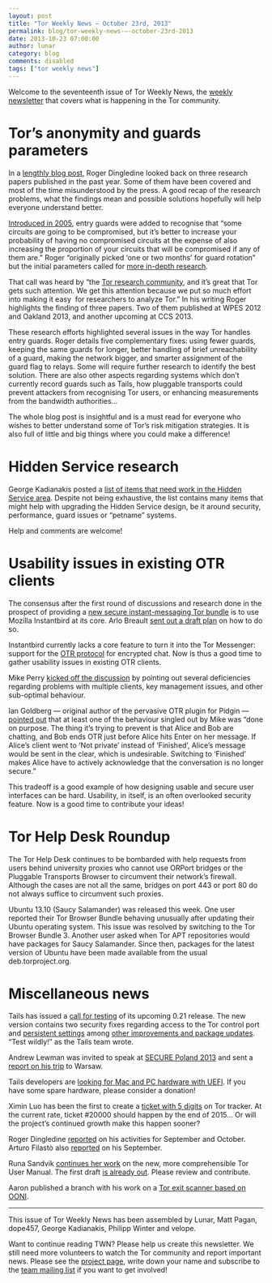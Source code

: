 ```yaml
---
layout: post
title: "Tor Weekly News — October 23rd, 2013"
permalink: blog/tor-weekly-news-—-october-23rd-2013
date: 2013-10-23 07:00:00
author: lunar
category: blog
comments: disabled
tags: ["tor weekly news"]
---
```


Welcome to the seventeenth issue of Tor Weekly News, the [weekly newsletter](https://lists.torproject.org/cgi-bin/mailman/listinfo/tor-news) that covers what is happening in the Tor community.

Tor’s anonymity and guards parameters
=====================================

In a [lengthly blog post](https://blog.torproject.org/blog/improving-tors-anonymity-changing-guard-parameters), Roger Dingledine looked back on three research papers published in the past year. Some of them have been covered and most of the time misunderstood by the press. A good recap of the research problems, what the findings mean and possible solutions hopefully will help everyone understand better.

[Introduced in 2005](https://blog.torproject.org/blog/top-changes-tor-2004-design-paper-part-2), entry guards were added to recognise that “some circuits are going to be compromised, but it’s better to increase your probability of having no compromised circuits at the expense of also increasing the proportion of your circuits that will be compromised if any of them are.” Roger “originally picked ‘one or two months’ for guard rotation” but the initial parameters called for [more in-depth research](https://blog.torproject.org/blog/research-problem-better-guard-rotation-parameters).

That call was heard by “the [Tor research community](http://freehaven.net/anonbib/), and it’s great that Tor gets such attention. We get this attention because we put so much effort into making it easy [](https://research.torproject.org/) for researchers to analyze Tor.” In his writing Roger highlights the finding of three papers. Two of them published at WPES 2012 and Oakland 2013, and another upcoming at CCS 2013.

These research efforts highlighted several issues in the way Tor handles entry guards. Roger details five complementary fixes: using fewer guards, keeping the same guards for longer, better handling of brief unreachability of a guard, making the network bigger, and smarter assignment of the guard flag to relays. Some will require further research to identify the best solution. There are also other aspects regarding systems which don’t currently record guards such as Tails, how pluggable transports could prevent attackers from recognising Tor users, or enhancing measurements from the bandwidth authorities…

The whole blog post is insightful and is a must read for everyone who wishes to better understand some of Tor’s risk mitigation strategies. It is also full of little and big things where you could make a difference!

Hidden Service research
=======================

George Kadianakis posted a [list of items that need work in the Hidden Service area](https://lists.torproject.org/pipermail/tor-dev/2013-October/005637.html). Despite not being exhaustive, the list contains many items that might help with upgrading the Hidden Service design, be it around security, performance, guard issues or “petname” systems.

Help and comments are welcome!

Usability issues in existing OTR clients
========================================

The consensus after the first round of discussions and research done in the prospect of providing a [new secure instant-messaging Tor bundle](https://trac.torproject.org/projects/tor/wiki/org/sponsors/Otter/Attentive) is to use Mozilla Instantbird at its core. Arlo Breault [sent out a draft plan](https://lists.torproject.org/pipermail/tor-dev/2013-October/005616.html) on how to do so.

Instantbird currently lacks a core feature to turn it into the Tor Messenger: support for the [OTR protocol](https://otr.cypherpunks.ca/) for encrypted chat. Now is thus a good time to gather usability issues in existing OTR clients.

Mike Perry [kicked off the discussion](https://lists.torproject.org/pipermail/tor-dev/2013-October/005636.html) by pointing out several deficiencies regarding problems with multiple clients, key management issues, and other sub-optimal behaviour.

Ian Goldberg — original author of the pervasive OTR plugin for Pidgin — [pointed out](https://lists.torproject.org/pipermail/tor-dev/2013-October/005640.html) that at least one of the behaviour singled out by Mike was “done on purpose. The thing it’s trying to prevent is that Alice and Bob are chatting, and Bob ends OTR just before Alice hits Enter on her message. If Alice’s client went to ‘Not private’ instead of ‘Finished’, Alice’s message would be sent in the clear, which is undesirable. Switching to ‘Finished’ makes Alice have to actively acknowledge that the conversation is no longer secure.”

This tradeoff is a good example of how designing usable and secure user interfaces can be hard. Usability, in itself, is an often overlooked security feature. Now is a good time to contribute your ideas!

Tor Help Desk Roundup
=====================

The Tor Help Desk continues to be bombarded with help requests from users behind university proxies who cannot use ORPort bridges or the Pluggable Transports Browser to circumvent their network’s firewall. Although the cases are not all the same, bridges on port 443 or port 80 do not always suffice to circumvent such proxies.

Ubuntu 13.10 (Saucy Salamander) was released this week. One user reported their Tor Browser Bundle behaving unusually after updating their Ubuntu operating system. This issue was resolved by switching to the Tor Browser Bundle 3. Another user asked when Tor APT repositories would have packages for Saucy Salamander. Since then, packages for the latest version of Ubuntu have been made available from the usual deb.torproject.org.

Miscellaneous news
==================

Tails has issued a [call for testing](https://tails.boum.org/news/test_0.21-rc1/) of its upcoming 0.21 release. The new version contains two security fixes regarding access to the Tor control port and [persistent settings](https://git-tails.immerda.ch/tails/plain/wiki/src/doc/first_steps/persistence/upgrade.mdwn?h=bugfix/safer-persistence) among [other improvements and package updates](https://git-tails.immerda.ch/tails/plain/debian/changelog?id=0.21-rc1). “Test wildly!” as the Tails team wrote.

Andrew Lewman was invited to speak at [SECURE Poland 2013](http://www.secure.edu.pl/) and sent a [report on his trip](https://lists.torproject.org/pipermail/tor-reports/2013-October/000364.html) to Warsaw.

Tails developers are [looking for Mac and PC hardware with UEFI](https://tails.boum.org/news/Mac_and_PC_UEFI_hardware_needed/). If you have some spare hardware, please consider a donation!

Ximin Luo has been the first to create a [ticket with 5 digits](https://bugs.torproject.org/10000) on Tor tracker. At the current rate, ticket \#20000 should happen by the end of 2015… Or will the project’s continued growth make this happen sooner?

Roger Dingledine [reported](https://lists.torproject.org/pipermail/tor-reports/2013-October/000365.html) on his activities for September and October. Arturo Filastò also [reported](https://lists.torproject.org/pipermail/tor-reports/2013-October/000366.html) on his September.

Runa Sandvik [continues her work](https://lists.torproject.org/pipermail/tor-dev/2013-October/005649.html) on the new, more comprehensible Tor User Manual. The first draft [is already out](https://bugs.torproject.org/5811). Please review and contribute.

Aaron published a branch with his work on a [Tor exit scanner based on OONI](https://github.com/TheTorProject/ooni-probe/tree/feature/tor_test_template).

* * * * *

This issue of Tor Weekly News has been assembled by Lunar, Matt Pagan, dope457, George Kadianakis, Philipp Winter and velope.

Want to continue reading TWN? Please help us create this newsletter. We still need more volunteers to watch the Tor community and report important news. Please see the [project page](https://trac.torproject.org/projects/tor/wiki/TorWeeklyNews), write down your name and subscribe to the [team mailing list](https://lists.torproject.org/cgi-bin/mailman/listinfo/news-team) if you want to get involved!

